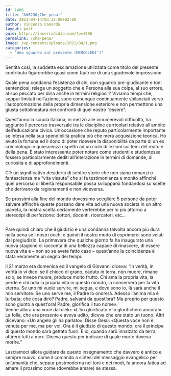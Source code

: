 ```yaml
---
id: 1486
title: '&#8230;Che pena!'
date: 2021-04-14T03:32:00+02:00
author: Vincenzo Camarda
layout: post
guid: https://incercadidio.com/?p=1486
permalink: /che-pena/
image: /wp-content/uploads/2021/04/1.png
categories:
  - "Uno sguardo sul presente (MERCOLEDI')"
---
```

Sentita così, la suddetta esclamazione utilizzata come titolo del presente contributo figurerebbe quasi come fautrice di una sgradevole impressione.

Quale pena condanna l&#8217;esistenza di chi, con sguardo pre-giudicante e toni sentenziosi, relega un soggetto che è Persona alla sua colpa, al suo errore, al suo peccato per dirla anche in termini religiosi!? Viviamo tempi che, seppur limitati nell&#8217;azione, sono comunque continuamente sbilanciati verso l&#8217;autopromozione della propria dimensione esteriore e non permettono una giusta sottolineatura nei confronti di quel nostro “essere”.

Quest&#8217;anno la scuola italiana, in mezzo alle innumerevoli difficoltà, ha aggiunto il percorso trasversale tra le discipline curricolari relativo all&#8217;ambito dell&#8217;educazione civica. Un&#8217;occasione che reputo particolarmente importante se intesa nella sua spendibilità pratica più che mera acquisizione teorica. Ho avuto la fortuna ed il dono di poter ricevere la disponibilità da parte di un ex criminologo in quiescenza rispetto ad un ciclo di lezioni sui temi del reato e della pena. È stato interessante poter notare come studenti e studentesse fossero particolarmente dediti all&#8217;interazione in termini di domande, di curiosità e di approfondimenti.

C&#8217;è un significativo desiderio di sentire storie che non siano romanzi o fantascienza ma “vita vissuta” che si fa testimonianza e monito affinché quel percorso di libertà responsabile possa svilupparsi fondandosi su scelte che derivano da ragionamenti e non viceversa.

Se prossimi alla fine del mondo dovessimo scegliere 5 persone da poter salvare affinché queste possano dare vita ad una nuova società in un altro pianeta, la nostra scelta certamente verterebbe per lo più attorno a stereotipi di perfezione: dottori, docenti, ricercatori, etc&#8230;<figure class="wp-block-image size-large">

<img src="https://incercadidio.com/wp-content/uploads/2021/04/2-1.png" alt="" class="wp-image-1488" srcset="https://incercadidio.com/wp-content/uploads/2021/04/2-1.png 862w, https://incercadidio.com/wp-content/uploads/2021/04/2-1-300x143.png 300w, https://incercadidio.com/wp-content/uploads/2021/04/2-1-768x367.png 768w" sizes="(max-width: 862px) 100vw, 862px" /> </figure> 

Pare quindi chiaro che il giudizio è una condanna talvolta ancora più dura nella pena se i nostri occhi e quindi il nostro modo di esprimerci sono velati dal pregiudizio. La primavera che qualche giorno fa ha inaugurato una nuova stagione ci racconta di una bellezza capace di rinascere, di essere nuova vita e &#8211; non so se avete fatto caso &#8211; quest&#8217;anno la coincidenza è stata veramente un segno dei tempi.

Il 21 marzo era domenica ed il vangelo di Giovanni diceva: “In verità, in verità io vi dico: se il chicco di grano, caduto in terra, non muore, rimane solo; se invece muore, produce molto frutto. Chi ama la propria vita, la perde e chi odia la propria vita in questo mondo, la conserverà per la vita eterna. Se uno mi vuole servire, mi segua, e dove sono io, là sarà anche il mio servitore. Se uno serve me, il Padre lo onorerà. Adesso l’anima mia è turbata; che cosa dirò? Padre, salvami da quest’ora? Ma proprio per questo sono giunto a quest’ora! Padre, glorifica il tuo nome».  
Venne allora una voce dal cielo: «L’ho glorificato e lo glorificherò ancora!».  
La folla, che era presente e aveva udito, diceva che era stato un tuono. Altri dicevano: «Un angelo gli ha parlato». Disse Gesù: «Questa voce non è venuta per me, ma per voi. Ora è il giudizio di questo mondo; ora il principe di questo mondo sarà gettato fuori. E io, quando sarò innalzato da terra, attirerò tutti a me». Diceva questo per indicare di quale morte doveva morire.”

Lasciamoci allora guidare da questo insegnamento che davvero è antico e sempre nuovo, come il comando a sintesi del messaggio evangelico per un&#8217;umanità che, seppur postmoderna nei toni e nei modi, fa ancora fatica ad amare il prossimo come (dovrebbe amare) se stessa.